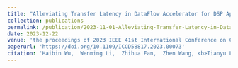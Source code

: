 ```yaml
---
title: "Alleviating Transfer Latency in DataFlow Accelerator for DSP Applications"
collection: publications
permalink: /publication/2023-11-01-Alleviating-Transfer-Latency-in-DataFlow-Accelerator-for-DSP-Applications
date: 2023-12-22
venue: 'the proceedings of 2023 IEEE 41st International Conference on Computer Design (ICCD)'
paperurl: 'https://doi.org/10.1109/ICCD58817.2023.00073'
citation: 'Haibin Wu,  Wenming Li,  Zhihua Fan,  Zhen Wang, <b>Tianyu Liu</b>,  Junying Huang,  Shengzhong Tang,  Yanhuan Liu,  Kunming Zhang,  Xiaochun Ye,  Dongrui Fan, &quot;Alleviating Transfer Latency in DataFlow Accelerator for DSP Applications.&quot; In the proceedings of 2023 IEEE 41st International Conference on Computer Design (ICCD), 2023.'
---
```


